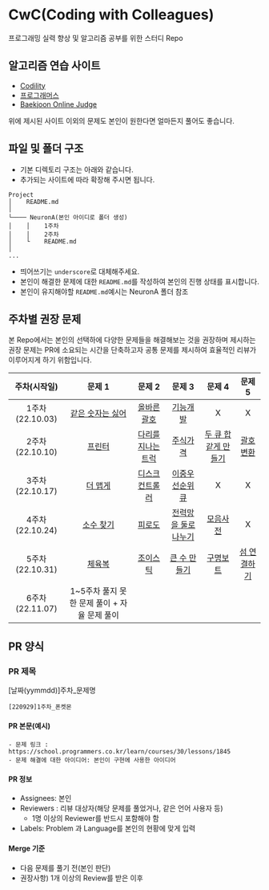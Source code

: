 # CwC(Coding with Colleagues)

프로그래밍 실력 향상 및 알고리즘 공부를 위한 스터디 Repo

## 알고리즘 연습 사이트
- [Codility](https://app.codility.com/)
- [프로그래머스](https://programmers.co.kr/)
- [Baekjoon Online Judge](https://www.acmicpc.net/)

위에 제시된 사이트 이외의 문제도 본인이 원한다면 얼마든지 풀어도 좋습니다.
  
## 파일 및 폴더 구조
  - 기본 디렉토리 구조는 아래와 같습니다.
  - 추가되는 사이트에 따라 확장해 주시면 됩니다.
  ```
  Project
  │    README.md
  │
  └──── NeuronA(본인 아이디로 폴더 생성)
  │    │    1주차
  │    │    2주차
  │    └    README.md
  │
  ...
  ```
  - 띄어쓰기는 ```underscore```로 대체해주세요.
  - 본인이 해결한 문제에 대한 ```README.md```를 작성하여 본인의 진행 상태를 표시합니다.
  - 본인이 유지해야할 ```README.md```예시는 NeuronA 폴더 참조

## 주차별 권장 문제
본 Repo에서는 본인의 선택하에 다양한 문제들을 해결해보는 것을 권장하며
제시하는 권장 문제는 PR에 소요되는 시간을 단축하고자
공통 문제를 제시하여 효율적인 리뷰가 이루어지게 하기 위함입니다.

|주차(시작일)|문제 1|문제 2|문제 3|문제 4|문제 5|
|:-:|:-:|:-:|:-:|:-:|:-:|
|1주차(22.10.03)|[같은 숫자는 싫어](https://school.programmers.co.kr/learn/courses/30/lessons/12906)|[올바른 괄호](https://school.programmers.co.kr/learn/courses/30/lessons/12909)|[기능개발](https://school.programmers.co.kr/learn/courses/30/lessons/42586)|X|X|
|2주차(22.10.10)|[프린터](https://school.programmers.co.kr/learn/courses/30/lessons/42587)|[다리를 지나는 트럭](https://school.programmers.co.kr/learn/courses/30/lessons/42583)|[주식가격](https://school.programmers.co.kr/learn/courses/30/lessons/42584)|[두 큐 합 같게 만들기](https://school.programmers.co.kr/learn/courses/30/lessons/118667)|[괄호 변환](https://school.programmers.co.kr/learn/courses/30/lessons/60058)|
|3주차(22.10.17)|[더 맵게](https://school.programmers.co.kr/learn/courses/30/lessons/42626)|[디스크 컨트롤러](https://school.programmers.co.kr/learn/courses/30/lessons/42627)|[이중우선순위큐](https://school.programmers.co.kr/learn/courses/30/lessons/42628)|X|X|
|4주차(22.10.24)|[소수 찾기](https://school.programmers.co.kr/learn/courses/30/lessons/42839)|[피로도](https://school.programmers.co.kr/learn/courses/30/lessons/87946)|[전력망을 둘로 나누기](https://school.programmers.co.kr/learn/courses/30/lessons/86971)|[모음사전](https://school.programmers.co.kr/learn/courses/30/lessons/84512)|X|
|5주차(22.10.31)|[체육복](https://school.programmers.co.kr/learn/courses/30/lessons/42862)|[조이스틱](https://school.programmers.co.kr/learn/courses/30/lessons/42860)|[큰 수 만들기](https://school.programmers.co.kr/learn/courses/30/lessons/42883)|[구명보트](https://school.programmers.co.kr/learn/courses/30/lessons/42885)|[섬 연결하기](https://school.programmers.co.kr/learn/courses/30/lessons/42861)|
|6주차(22.11.07)|1~5주차 풀지 못한 문제 풀이 + 자율 문제 풀이|||||

## PR 양식

### PR 제목
[날짜(yymmdd)]주차_문제명
 ```
 [220929]1주차_폰켓몬
 ```

#### PR 본문(예시)
```
- 문제 링크 : https://school.programmers.co.kr/learn/courses/30/lessons/1845
- 문제 해결에 대한 아이디어: 본인이 구현에 사용한 아이디어
```

#### PR 정보
- Assignees: 본인
- Reviewers : 리뷰 대상자(해당 문제를 풀었거나, 같은 언어 사용자 등)
  - 1명 이상의 Reviewer를 반드시 포함해야 함
- Labels: Problem 과 Language를 본인의 현황에 맞게 입력 

#### Merge 기준
 - 다음 문제를 풀기 전(본인 판단)
 - 권장사항) 1개 이상의 Review를 받은 이후
